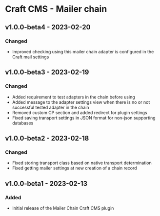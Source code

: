 # Craft CMS - Mailer chain

## v1.0.0-beta4 - 2023-02-20

### Changed

- Improved checking using this mailer chain adapter is configured in the Craft mail settings

## v1.0.0-beta3 - 2023-02-19

### Changed

- Added requirement to test adapters in the chain before using
- Added message to the adapter settings view when there is no or not successful tested adapter in the chain
- Removed custom CP section and added redirect for plugin settings
- Fixed saving transport settings in JSON format for non-json supporting databases

## v1.0.0-beta2 - 2023-02-18

### Changed

- Fixed storing transport class based on native transport determination
- Fixed getting mailer settings at new creation of a chain record

## v1.0.0-beta1 - 2023-02-13

### Added

- Initial release of the Mailer Chain Craft CMS plugin